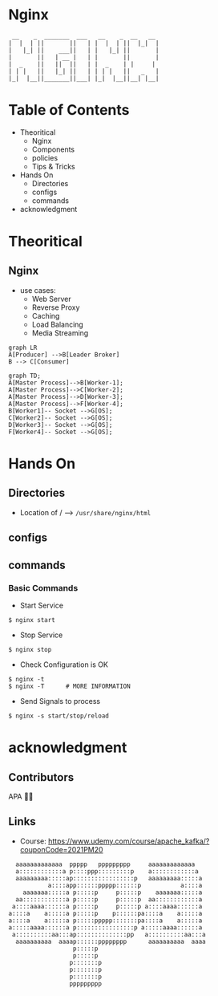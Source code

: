 # Nginx
```
 __    _  _______  ___   __    _  __   __ 
|  |  | ||       ||   | |  |  | ||  |_|  |
|   |_| ||    ___||   | |   |_| ||       |
|       ||   | __ |   | |       ||       |
|  _    ||   ||  ||   | |  _    | |     | 
| | |   ||   |_| ||   | | | |   ||   _   |
|_|  |__||_______||___| |_|  |__||__| |__|
```

# Table of Contents

- Theoritical
  - Nginx
  - Components
  - policies
  - Tips & Tricks
- Hands On
  - Directories
  - configs
  - commands
- acknowledgment

# Theoritical

## Nginx
- use cases:
    - Web Server
    - Reverse Proxy
    - Caching
    - Load Balancing
    - Media Streaming


```mermaid
graph LR
A[Producer] -->B[Leader Broker]
B --> C[Consumer]
```

```mermaid
graph TD;
A[Master Process]-->B[Worker-1];
A[Master Process]-->C[Worker-2];
A[Master Process]-->D[Worker-3];
A[Master Process]-->F[Worker-4];
B[Worker1]-- Socket -->G[OS];
C[Worker2]-- Socket -->G[OS];
D[Worker3]-- Socket -->G[OS];
F[Worker4]-- Socket -->G[OS];
```


# Hands On

## Directories
- Location of / --> ` /usr/share/nginx/html `

## configs

## commands
### Basic Commands
- Start Service
```
$ nginx start
```

- Stop Service
```
$ nginx stop
```

- Check Configuration is OK
```
$ nginx -t
$ nginx -T      # MORE INFORMATION
```

- Send Signals to process
```
$ nginx -s start/stop/reload
```


# acknowledgment

## Contributors

APA 🖖🏻

## Links
- Course: https://www.udemy.com/course/apache_kafka/?couponCode=2021PM20

```
  aaaaaaaaaaaaa  ppppp   ppppppppp     aaaaaaaaaaaaa
  a::::::::::::a p::::ppp:::::::::p    a::::::::::::a
  aaaaaaaaa:::::ap:::::::::::::::::p   aaaaaaaaa:::::a
           a::::app::::::ppppp::::::p           a::::a
    aaaaaaa:::::a p:::::p     p:::::p    aaaaaaa:::::a
  aa::::::::::::a p:::::p     p:::::p  aa::::::::::::a
 a::::aaaa::::::a p:::::p     p:::::p a::::aaaa::::::a
a::::a    a:::::a p:::::p    p::::::pa::::a    a:::::a
a::::a    a:::::a p:::::ppppp:::::::pa::::a    a:::::a
a:::::aaaa::::::a p::::::::::::::::p a:::::aaaa::::::a
 a::::::::::aa:::ap::::::::::::::pp   a::::::::::aa:::a
  aaaaaaaaaa  aaaap::::::pppppppp      aaaaaaaaaa  aaaa
                  p:::::p
                  p:::::p
                 p:::::::p
                 p:::::::p
                 p:::::::p
                 ppppppppp
```
